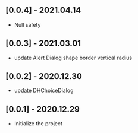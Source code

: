 ## [0.0.4] - 2021.04.14

- Null safety

## [0.0.3] - 2021.03.01 

- update Alert Dialog shape border vertical radius 


## [0.0.2] - 2020.12.30 

- update DHChoiceDialog 


## [0.0.1] - 2020.12.29 

- Initialize the project
